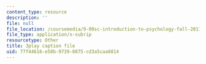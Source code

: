 ```yaml
---
content_type: resource
description: ''
file: null
file_location: /coursemedia/9-00sc-introduction-to-psychology-fall-2011/77f44616e58b97398875cd3a5caa6814_SBrCPDC21f4.srt
file_type: application/x-subrip
resourcetype: Other
title: 3play caption file
uid: 77f44616-e58b-9739-8875-cd3a5caa6814
---
```

